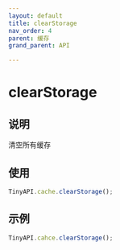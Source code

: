 ```yaml
---
layout: default
title: clearStorage
nav_order: 4
parent: 缓存
grand_parent: API

---
```


# clearStorage
## 说明
清空所有缓存

## 使用
```javascript
TinyAPI.cache.clearStorage();
```

## 示例
```javascript
TinyAPI.cahce.clearStorage();
```

